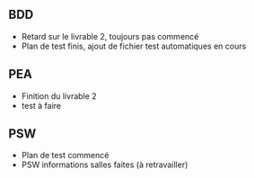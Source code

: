 ## BDD
- Retard sur le livrable 2, toujours pas commencé
- Plan de test finis, ajout de fichier test automatiques en cours


## PEA

- Finition du livrable 2
- test à faire

## PSW

- Plan de test commencé
- PSW informations salles faites (à retravailler)
